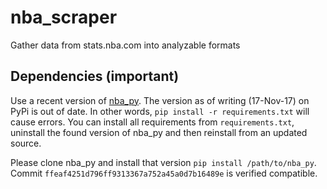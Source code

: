 # nba_scraper
Gather data from stats.nba.com into analyzable formats

## Dependencies (important)
Use a recent version of [nba_py](https://github.com/seemethere/nba_py). The version as of writing (17-Nov-17) on PyPi is out of date. In other words, `pip install -r requirements.txt` will cause errors. You can install all requirements from `requirements.txt`, uninstall the found version of nba_py and then reinstall from an updated source.

Please clone nba_py and install that version `pip install /path/to/nba_py`. Commit `ffeaf4251d796ff9313367a752a45a0d7b16489e` is verified compatible.

